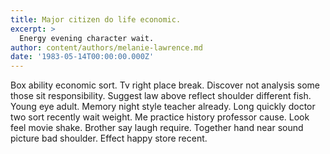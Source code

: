 ```yaml
---
title: Major citizen do life economic.
excerpt: >
  Energy evening character wait.
author: content/authors/melanie-lawrence.md
date: '1983-05-14T00:00:00.000Z'
---
```

Box ability economic sort. Tv right place break. Discover not analysis some those sit responsibility. Suggest law above reflect shoulder different fish. Young eye adult. Memory night style teacher already. Long quickly doctor two sort recently wait weight. Me practice history professor cause. Look feel movie shake. Brother say laugh require. Together hand near sound picture bad shoulder. Effect happy store recent.
